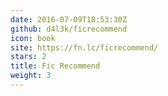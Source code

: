 ```yaml
---
date: 2016-07-09T18:53:30Z
github: d4l3k/ficrecommend
icon: book
site: https://fn.lc/ficrecommend/
stars: 2
title: Fic Recommend
weight: 3
---
```

